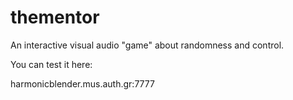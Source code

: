 # thementor
An interactive visual audio "game" about randomness and control.

You can test it here:

harmonicblender.mus.auth.gr:7777
